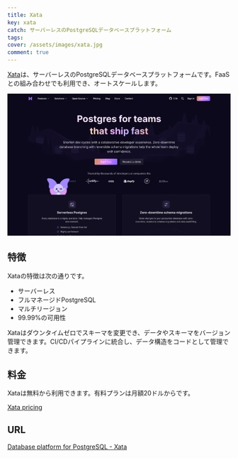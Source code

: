 ```yaml
---
title: Xata
key: xata
catch: サーバーレスのPostgreSQLデータベースプラットフォーム
tags:
cover: /assets/images/xata.jpg
comment: true
---
```


[Xata](https://xata.io/)は、サーバーレスのPostgreSQLデータベースプラットフォームです。FaaSとの組み合わせでも利用でき、オートスケールします。

[![XataのWebサイト](/assets/images/xata.jpg)](https://xata.io/)

<!--more-->

## 特徴

Xataの特徴は次の通りです。

- サーバーレス
- フルマネージドPostgreSQL
- マルチリージョン
- 99.99%の可用性

Xataはダウンタイムゼロでスキーマを変更でき、データやスキーマをバージョン管理できます。CI/CDパイプラインに統合し、データ構造をコードとして管理できます。

## 料金

Xataは無料から利用できます。有料プランは月額20ドルからです。

[Xata pricing](https://xata.io/pricing)

## URL

[Database platform for PostgreSQL - Xata](https://xata.io/)

